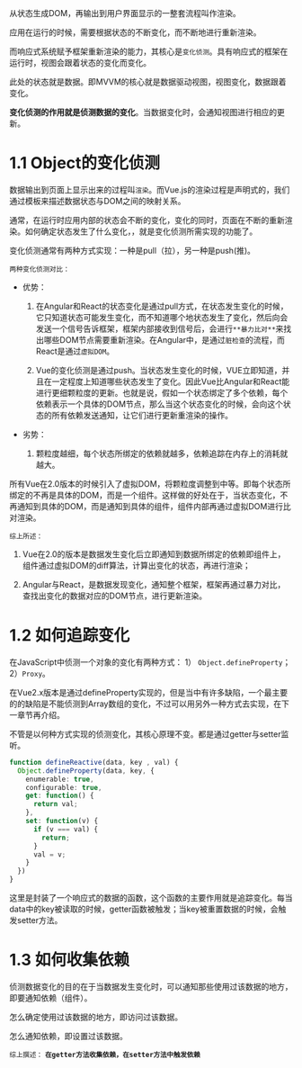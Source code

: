 从状态生成DOM，再输出到用户界面显示的一整套流程叫作渲染。

应用在运行的时候，需要根据状态的不断变化，而不断地进行重新渲染。

而响应式系统赋予框架重新渲染的能力，其核心是`变化侦测`。具有响应式的框架在运行时，视图会跟着状态的变化而变化。

此处的状态就是数据。即MVVM的核心就是数据驱动视图，视图变化，数据跟着变化。

**变化侦测的作用就是侦测数据的变化**。当数据变化时，会通知视图进行相应的更新。

# 1.1 Object的变化侦测

数据输出到页面上显示出来的过程叫`渲染`。而Vue.js的渲染过程是声明式的，我们通过模板来描述数据状态与DOM之间的映射关系。

通常，在运行时应用内部的状态会不断的变化，变化的同时，页面在不断的重新渲染。如何确定状态发生了什么变化，，就是变化侦测所需实现的功能了。

变化侦测通常有两种方式实现：一种是pull（拉），另一种是push(推)。

`两种变化侦测对比：`

- 优势：
  1. 在Angular和React的状态变化是通过pull方式，在状态发生变化的时候，它只知道状态可能发生变化，而不知道哪个地状态发生了变化，然后向会发送一个信号告诉框架，框架内部接收到信号后，会进行`**暴力比对**`来找出哪些DOM节点需要重新渲染。在Angular中，是通过`脏检查`的流程，而React是通过`虚拟DOM`。
  
  2. Vue的变化侦测是通过push。当状态发生变化的时候，VUE立即知道，并且在一定程度上知道哪些状态发生了变化。因此Vue比Angular和React能进行更细颗粒度的更新。也就是说，假如一个状态绑定了多个依赖，每个依赖表示一个具体的DOM节点，那么当这个状态变化的时候，会向这个状态的所有依赖发送通知，让它们进行更新重渲染的操作。
   
- 劣势：
  1. 颗粒度越细，每个状态所绑定的依赖就越多，依赖追踪在内存上的消耗就越大。
  
所有Vue在2.0版本的时候引入了虚拟DOM，将颗粒度调整到中等。即每个状态所绑定的不再是具体的DOM，而是一个组件。这样做的好处在于，当状态变化，不再通知到具体的DOM，而是通知到具体的组件，组件内部再通过虚拟DOM进行比对渲染。

`综上所述：`
1. Vue在2.0的版本是数据发生变化后立即通知到数据所绑定的依赖即组件上，组件通过虚拟DOM的diff算法，计算出变化的状态，再进行渲染；

2. Angular与React，是数据发现变化，通知整个框架，框架再通过暴力对比，查找出变化的数据对应的DOM节点，进行更新渲染。

# 1.2 如何追踪变化
在JavaScript中侦测一个对象的变化有两种方式： 1） `Object.defineProperty`；2）`Proxy`。

在Vue2.x版本是通过defineProperty实现的，但是当中有许多缺陷，一个最主要的的缺陷是不能侦测到Array数组的变化，不过可以用另外一种方式去实现，在下一章节再介绍。

不管是以何种方式实现的侦测变化，其核心原理不变。都是通过getter与setter监听。

```typescript
function defineReactive(data, key , val) {
  Object.defineProperty(data, key, {
    enumerable: true,
    configurable: true,
    get: function() {
      return val;
    },
    set: function(v) {
      if (v === val) {
        return;
      }
      val = v;
    }
  })
}

```
这里是封装了一个响应式的数据的函数，这个函数的主要作用就是追踪变化。每当data中的key被读取的时候，getter函数被触发；当key被重置数据的时候，会触发setter方法。

# 1.3 如何收集依赖

侦测数据变化的目的在于当数据发生变化时，可以通知那些使用过该数据的地方，即要通知依赖（组件）。

怎么确定使用过该数据的地方，即访问过该数据。

怎么通知依赖，即设置过该数据。

`综上撰述：` **`在getter方法收集依赖，在setter方法中触发依赖`**
